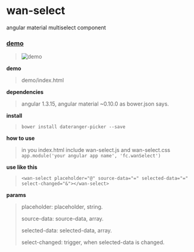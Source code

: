 # wan-select
angular material multiselect component

### [demo](http://blog.0xfc.cn/2015/08/21/wan-select/) ###
> ![demo](http://7xl1b4.com1.z0.glb.clouddn.com/wan-select.png)

**demo**

> demo/index.html

**dependencies**
> angular 1.3.15, angular material ~0.10.0 as bower.json says.

**install**
> `bower install dateranger-picker --save`

**how to use**

> in you index.html include wan-select.js and wan-select.css
> `app.module('your angular app name', 'fc.wanSelect')`

**use like this**

> `<wan-select placeholder="@" source-data="=" selected-data="=" select-changed="&"></wan-select>`

**params**
> placeholder: placeholder, string.
>
> source-data: source-data, array.
>  
> selected-data: selected-data, array.
> 
> select-changed: trigger, when selected-data is changed.

